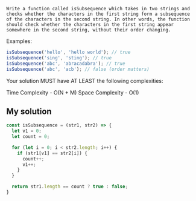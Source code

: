 ```Multiple Pointers - isSubsequence
Write a function called isSubsequence which takes in two strings and checks whether the characters in the first string form a subsequence of the characters in the second string. In other words, the function should check whether the characters in the first string appear somewhere in the second string, without their order changing.
```

Examples:

``` javascript
isSubsequence('hello', 'hello world'); // true
isSubsequence('sing', 'sting'); // true
isSubsequence('abc', 'abracadabra'); // true
isSubsequence('abc', 'acb'); // false (order matters)
```

Your solution MUST have AT LEAST the following complexities:

Time Complexity - O(N + M)
Space Complexity - O(1)

## My solution
``` javascript
const isSubsequence = (str1, str2) => {
  let v1 = 0;
  let count = 0;

  for (let i = 0; i < str2.length; i++) {
    if (str1[v1] == str2[i]) {
      count++;
      v1++;
    }
  }

  return str1.length == count ? true : false;
}
```
